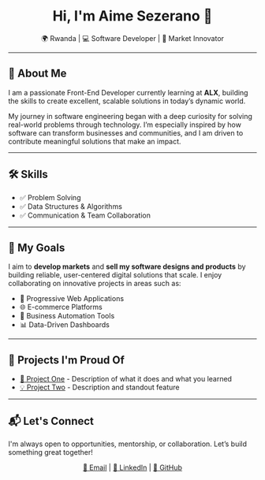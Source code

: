 <h1 align="center">Hi, I'm Aime Sezerano 👋</h1>

<p align="center">
  🌍 Rwanda | 💻 Software Developer | 🎯 Market Innovator
</p>

---

<h2>🚀 About Me</h2>
<p>
  I am a passionate Front-End Developer currently learning at <strong>ALX</strong>, building the skills to create excellent, scalable solutions in today’s dynamic world.
</p>
<p>
  My journey in software engineering began with a deep curiosity for solving real-world problems through technology. I’m especially inspired by how software can transform businesses and communities, and I am driven to contribute meaningful solutions that make an impact.
</p>

---

<h2>🛠️ Skills</h2>
<ul>
  <li>✅ Problem Solving</li>
  <li>✅ Data Structures & Algorithms</li>
  <li>✅ Communication & Team Collaboration</li>
</ul>

---

<h2>🎯 My Goals</h2>
<p>
  I aim to <strong>develop markets</strong> and <strong>sell my software designs and products</strong> by building reliable, user-centered digital solutions that scale. I enjoy collaborating on innovative projects in areas such as:
</p>
<ul>
  <li>📱 Progressive Web Applications</li>
  <li>🌐 E-commerce Platforms</li>
  <li>💼 Business Automation Tools</li>
  <li>📊 Data-Driven Dashboards</li>
</ul>

---

<h2>📂 Projects I'm Proud Of</h2>
<!-- Replace with your actual repositories -->
<ul>
  <li><a href="https://github.com/your-username/project-one">🚀 Project One</a> - Description of what it does and what you learned</li>
  <li><a href="https://github.com/your-username/project-two">💡 Project Two</a> - Description and standout feature</li>
</ul>

---

<h2>📬 Let's Connect</h2>
<p>
  I'm always open to opportunities, mentorship, or collaboration. Let’s build something great together!
</p>

<p align="center">
  <a href="mailto:your-email@example.com">📧 Email</a> |
  <a href="https://www.linkedin.com/in/your-linkedin">🔗 LinkedIn</a> |
  <a href="https://github.com/your-username">🐙 GitHub</a>
</p>

